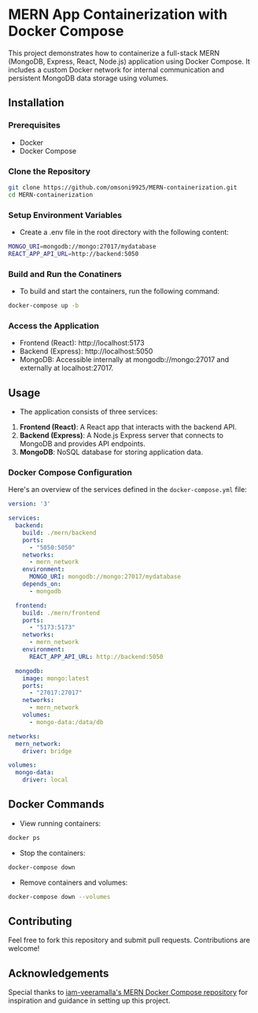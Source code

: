 
# MERN App Containerization with Docker Compose

This project demonstrates how to containerize a full-stack MERN (MongoDB, Express, React, Node.js) application using Docker Compose. It includes a custom Docker network for internal communication and persistent MongoDB data storage using volumes.



## Installation

### Prerequisites
- Docker
- Docker Compose

### Clone the Repository
```bash
git clone https://github.com/omsoni9925/MERN-containerization.git
cd MERN-containerization
```

### Setup Environment Variables
- Create a .env file in the root directory with the following content:
```bash
MONGO_URI=mongodb://mongo:27017/mydatabase
REACT_APP_API_URL=http://backend:5050
```

### Build and Run the Conatiners
- To build and start the containers, run the following command:
```bash
docker-compose up -b
```
### Access the Application
- Frontend (React): http://localhost:5173
- Backend (Express): http://localhost:5050
- MongoDB: Accessible internally at mongodb://mongo:27017 and externally at localhost:27017.
## Usage

- The application consists of three services:
1. **Frontend (React)**: A React app that interacts with the backend API.
2. **Backend (Express)**: A Node.js Express server that connects to MongoDB and provides API endpoints.
3. **MongoDB**: NoSQL database for storing application data.

### Docker Compose Configuration
Here's an overview of the services defined in the `docker-compose.yml` file:

```yaml
version: '3'

services:
  backend:
    build: ./mern/backend
    ports:
      - "5050:5050" 
    networks:
      - mern_network
    environment:
      MONGO_URI: mongodb://mongo:27017/mydatabase  
    depends_on:
      - mongodb

  frontend:
    build: ./mern/frontend
    ports:
      - "5173:5173"  
    networks:
      - mern_network
    environment:
      REACT_APP_API_URL: http://backend:5050 

  mongodb:
    image: mongo:latest  
    ports:
      - "27017:27017"  
    networks:
      - mern_network
    volumes:
      - mongo-data:/data/db  

networks:
  mern_network:
    driver: bridge 

volumes:
  mongo-data:
    driver: local
```

## Docker Commands

- View running containers:
``` bash
docker ps 
```

- Stop the containers:
``` bash
docker-compose down
```

- Remove containers and volumes:
``` bash
docker-compose down --volumes
```


## Contributing

Feel free to fork this repository and submit pull requests. Contributions are welcome!



## Acknowledgements

Special thanks to [iam-veeramalla's MERN Docker Compose repository](https://github.com/iam-veeramalla/MERN-docker-compose) for inspiration and guidance in setting up this project.
